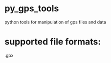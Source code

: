 py_gps_tools
============

python tools for manipulation of gps files and data

# supported file formats:

.gpx
